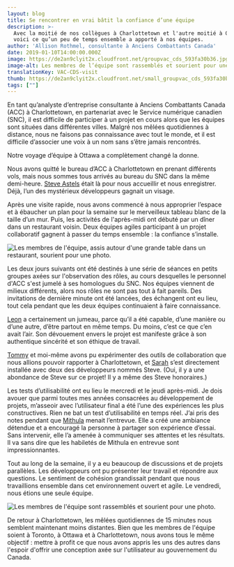 ```yaml
---
layout: blog
title: Se rencontrer en vrai bâtit la confiance d’une équipe
description: >-
  Avec la moitié de nos collègues à Charlottetown et l'autre moitié à Ottawa,
  voici ce qu’un peu de temps ensemble a apporté à nos équipes.
author: 'Allison Rothmel, consultante à Anciens Combattants Canada'
date: 2019-01-10T14:00:00.000Z
image: https://de2an9clyit2x.cloudfront.net/groupvac_cds_593fa30b36.jpg
image-alt: Les membres de l’équipe sont rassemblés et sourient pour une photo.
translationKey: VAC-CDS-visit
thumb: https://de2an9clyit2x.cloudfront.net/small_groupvac_cds_593fa30b36.jpg
tags: [""]
---
```

En tant qu’analyste d’entreprise consultante à Anciens Combattants Canada (ACC) à Charlottetown, en partenariat avec le Service numérique canadien (SNC), il est difficile de participer à un projet en cours alors que les équipes sont situées dans différentes villes. Malgré nos mêlées quotidiennes à distance, nous ne faisons pas connaissance avec tout le monde, et il est difficile d’associer une voix à un nom sans s’être jamais rencontrés.

Notre voyage d’équipe à Ottawa a complètement changé la donne.

Nous avons quitté le bureau d’ACC à Charlottetown en prenant différents vols, mais nous sommes tous arrivés au bureau du SNC dans la même demi-heure. [Steve Astels](https://twitter.com/sastels) était là pour nous accueillir et nous enregistrer. Déjà, l’un des mystérieux développeurs gagnait un visage.

Après une visite rapide, nous avons commencé à nous approprier l’espace et à ébaucher un plan pour la semaine sur le merveilleux tableau blanc de la taille d’un mur. Puis, les activités de l'après-midi ont débuté par un dîner dans un restaurant voisin. Deux équipes agiles participant à un projet collaboratif gagnent à passer du temps ensemble : la confiance s’installe.

![Les membres de l'équipe, assis autour d'une grande table dans un restaurant, sourient pour une photo.](https://de2an9clyit2x.cloudfront.net/lunchvac_cds_9e08e55188.jpg)

Les deux jours suivants ont été destinés à une série de séances en petits groupes axées sur l'observation des rôles, au cours desquelles le personnel d'ACC s'est jumelé à ses homologues du SNC. Nos équipes viennent de milieux différents, alors nos rôles ne sont pas tout à fait pareils. Des invitations de dernière minute ont été lancées, des échangent ont eu lieu, tout cela pendant que les deux équipes continuaient à faire connaissance.

[Leon](https://www.linkedin.com/in/le0nl/) a certainement un jumeau, parce qu’il a été capable, d’une manière ou d’une autre, d’être partout en même temps. Du moins, c’est ce que c’en avait l’air. Son dévouement envers le projet est manifeste grâce à son authentique sincérité et son éthique de travail.

[Tommy](https://www.linkedin.com/in/thomas-craig-2421b46/) et moi-même avons pu expérimenter des outils de collaboration que nous allions pouvoir rapporter à Charlottetown, et [Sarah](https://github.com/SupeDeDupe) s’est directement installée avec deux des développeurs nommés Steve. (Oui, il y a une abondance de Steve sur ce projet! Il y a même des Steve honoraires.)

Les tests d’utilisabilité ont eu lieu le mercredi et le jeudi après-midi. Je dois avouer que parmi toutes mes années consacrées au développement de projets, m’asseoir avec l’utilisateur final a été l’une des expériences les plus constructives. Rien ne bat un test d’utilisabilité en temps réel. J’ai pris des notes pendant que [Mithula](https://twitter.com/MithulaNaik) menait l’entrevue. Elle a créé une ambiance détendue et a encouragé la personne à partager son expérience d’essai. Sans intervenir, elle l’a amenée à communiquer ses attentes et les résultats. Il va sans dire que les habiletés de Mithula en entrevue sont impressionnantes.

Tout au long de la semaine, il y a eu beaucoup de discussions et de projets parallèles. Les développeurs ont pu présenter leur travail et répondre aux questions. Le sentiment de cohésion grandissait pendant que nous travaillions ensemble dans cet environnement ouvert et agile. Le vendredi, nous étions une seule équipe.

![Les membres de l'équipe sont rassemblés et sourient pour une photo.](https://de2an9clyit2x.cloudfront.net/groupvac_cds_593fa30b36.jpg)

De retour à Charlottetown, les mêlées quotidiennes de 15 minutes nous semblent maintenant moins distantes. Bien que les membres de l'équipe soient à Toronto, à Ottawa et à Charlottetown, nous avons tous le même objectif : mettre à profit ce que nous avons appris les uns des autres dans l'espoir d'offrir une conception axée sur l'utilisateur au gouvernement du Canada.

